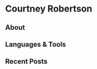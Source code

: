 # Courtney Robertson
## About
## Languages & Tools
## Recent Posts
<!-- BLOG-POST-LIST:START -->
<!-- BLOG-POST-LIST:END -->
